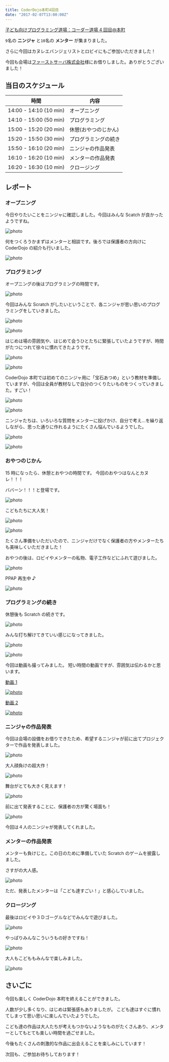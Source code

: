```yaml
---
title: CoderDojo本町4回目
date: "2017-02-07T13:00:00Z"
---
```


[子ども向けプログラミング道場：コーダー道場 4 回目@本町](https://coderdojo-hommachi.doorkeeper.jp/events/56121)

`9`名の **ニンジャ** と`10`名の **メンター** が集まりました。

さらに今回はカヌレエバンジェリストとロビイにもご参加いただきました！

今回も会場は[ファーストサーバ株式会社](https://www.firstserver.co.jp/)様にお借りしました。ありがとうございました！

## 当日のスケジュール

| 時間                   | 内容                 |
| ---------------------- | -------------------- |
| 14:00 - 14:10 (10 min) | オープニング         |
| 14:10 - 15:00 (50 min) | プログラミング       |
| 15:00 - 15:20 (20 min) | 休憩(おやつのじかん) |
| 15:20 - 15:50 (30 min) | プログラミングの続き |
| 15:50 - 16:10 (20 min) | ニンジャの作品発表   |
| 16:10 - 16:20 (10 min) | メンターの作品発表   |
| 16:20 - 16:30 (10 min) | クロージング         |

## レポート

### オープニング

今日やりたいことをニンジャに確認しました。今回はみんな Scatch が良かったようですね。

![photo](./c_P1090192.JPG)

何をつくろうかまずはメンターと相談です。後ろでは保護者の方向けに CoderDojo の紹介も行いました。

![photo](./c_P1090218.JPG)

### プログラミング

オープニングの後はプログラミングの時間です。

![photo](./c_P1090256.JPG)

今回はみんな Scratch がしたいということで、各ニンジャが思い思いのプログラミングをしていきました。

![photo](./c_P1090203.JPG)

![photo](./c_P1090219.JPG)

はじめは場の雰囲気や、はじめて会うひとたちに緊張していたようですが、時間がたつにつれて徐々に慣れてきたようです。

![photo](./c_DSC_0052.JPG)

![photo](./c_DSC_0042.JPG)

CoderDojo 本町では初めてのニンジャ用に「宝石あつめ」という教材を準備していますが、今回は全員が教材なしで自分のつくりたいものをつくっていきました。すごい！

![photo](./c_P1090223.JPG)

![photo](./c_P1090235.JPG)

ニンジャたちは、いろいろな質問をメンターに投げかけ、自分で考え...を繰り返しながら、思った通りに作れるようにたくさん悩んでいるようでした。

![photo](./c_P1090237.JPG)

![photo](./c_P1090255.JPG)

### おやつのじかん

15 時になったら、休憩とおやつの時間です。
今回のおやつはなんとカヌレ！！！

ババーン！！！と登場です。

![photo](./c_P1090242.JPG)

こどもたちに大人気！

![photo](./c_P1090262.JPG)

![photo](./c_P1090266.JPG)

たくさん準備をいただいたので、ニンジャだけでなく保護者の方やメンターたちも美味しくいただきました！

おやつの後は、ロビイやメンターの私物、電子工作などにふれて遊びました。

![photo](./c_DSC_0062.JPG)

PPAP 再生中 ♪

![photo](./c_DSC_0064.JPG)

### プログラミングの続き

休憩後も Scratch の続きです。

![photo](./c_DSC_0031.JPG)

みんな打ち解けてきていい感じになってきました。

![photo](./c_DSC_0056.JPG)

![photo](./c_DSC_0060.JPG)

今回は動画も撮ってみました。
短い時間の動画ですが、雰囲気は伝わるかと思います。

[動画 1](https://goo.gl/photos/4cEgV5SWYzy2hper5)

[![photo](./movie1.png)](https://goo.gl/photos/4cEgV5SWYzy2hper5)

[動画 2](https://goo.gl/photos/ch1DcDcG8EW8B5yo6)

[![photo](./movie2.png)](https://goo.gl/photos/ch1DcDcG8EW8B5yo6)

### ニンジャの作品発表

今回は会場の設備をお借りできたため、希望するニンジャが前に出てプロジェクターで作品を発表しました。

![photo](./c_DSC_0090.JPG)

大人顔負けの超大作！

![photo](./c_DSC_0097.JPG)

舞台がとても大きく見えます！

![photo](./c_DSC_0106.JPG)

前に出て発表することに、保護者の方が驚く場面も！

![photo](./c_DSC_0110.JPG)

今回は４人のニンジャが発表してくれました。

### メンターの作品発表

メンターも負けじと。この日のために準備していた Scratch のゲームを披露しました。

さすがの大人感。

![photo](./c_DSC_0116.JPG)

ただ、発表したメンターは「こども達すごい！」と感心していました。

### クロージング

最後はロビイや３Ｄゴーグルなどでみんなで遊びました。

![photo](./c_DSC_0121.JPG)

やっぱりみんなこういうもの好きですね！

![photo](./c_DSC_0123.JPG)

大人もこどももみんなで楽しみました。

![photo](./c_DSC_0126.JPG)

## さいごに

今回も楽しく CoderDojo 本町を終えることができました。

人数が少し多くなり、はじめは緊張感もありましたが。
こども達はすぐに慣れてしまって思い思いに楽しんでいたようでした。

こども達の作品は大人たちが考えもつかないようなものがたくさんあり、メンターとしてもとても楽しい時間を過ごせました。

今後もたくさんの刺激的な作品に出会えることを楽しみにしています！

次回も、ご参加お待ちしております！
